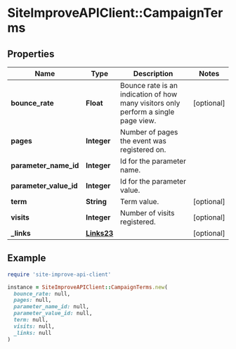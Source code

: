 # SiteImproveAPIClient::CampaignTerms

## Properties

| Name | Type | Description | Notes |
| ---- | ---- | ----------- | ----- |
| **bounce_rate** | **Float** | Bounce rate is an indication of how many visitors only perform a single page view. | [optional] |
| **pages** | **Integer** | Number of pages the event was registered on. |  |
| **parameter_name_id** | **Integer** | Id for the parameter name. |  |
| **parameter_value_id** | **Integer** | Id for the parameter value. |  |
| **term** | **String** | Term value. | [optional] |
| **visits** | **Integer** | Number of visits registered. | [optional] |
| **_links** | [**Links23**](Links23.md) |  | [optional] |

## Example

```ruby
require 'site-improve-api-client'

instance = SiteImproveAPIClient::CampaignTerms.new(
  bounce_rate: null,
  pages: null,
  parameter_name_id: null,
  parameter_value_id: null,
  term: null,
  visits: null,
  _links: null
)
```

